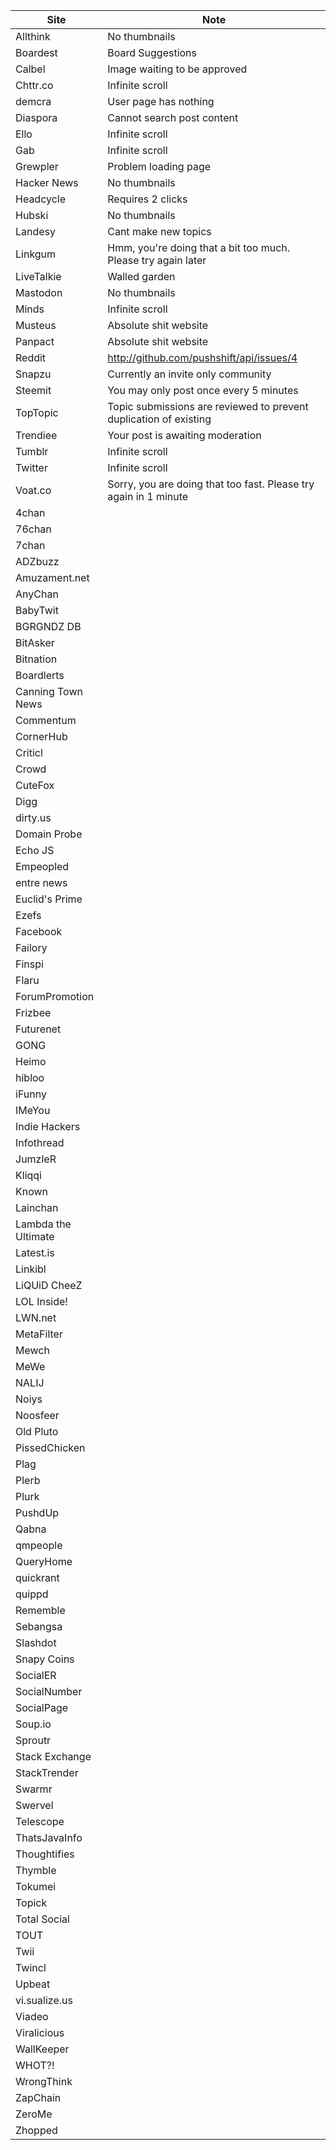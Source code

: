 Site | Note
-----|-----
Allthink | No thumbnails
Boardest | Board Suggestions
Calbel | Image waiting to be approved
Chttr.co | Infinite scroll
demcra | User page has nothing
Diaspora | Cannot search post content
Ello | Infinite scroll
Gab | Infinite scroll
Grewpler | Problem loading page
Hacker News | No thumbnails
Headcycle | Requires 2 clicks
Hubski | No thumbnails
Landesy | Cant make new topics
Linkgum | Hmm, you're doing that a bit too much. Please try again later
LiveTalkie | Walled garden
Mastodon | No thumbnails
Minds | Infinite scroll
Musteus | Absolute shit website
Panpact | Absolute shit website
Reddit | http://github.com/pushshift/api/issues/4
Snapzu | Currently an invite only community
Steemit | You may only post once every 5 minutes
TopTopic | Topic submissions are reviewed to prevent duplication of existing
Trendiee | Your post is awaiting moderation
Tumblr | Infinite scroll
Twitter | Infinite scroll
Voat.co | Sorry, you are doing that too fast. Please try again in 1 minute
4chan |
76chan |
7chan |
ADZbuzz |
Amuzament.net |
AnyChan |
BabyTwit |
BGRGNDZ DB |
BitAsker |
Bitnation |
Boardlerts |
Canning Town News |
Commentum |
CornerHub |
Criticl |
Crowd |
CuteFox |
Digg |
dirty.us |
Domain Probe |
Echo JS |
Empeopled |
entre news |
Euclid's Prime |
Ezefs |
Facebook |
Failory |
Finspi |
Flaru |
ForumPromotion |
Frizbee |
Futurenet |
GONG |
Heimo |
hibloo |
iFunny |
IMeYou |
Indie Hackers |
Infothread |
JumzleR |
Kliqqi |
Known |
Lainchan |
Lambda the Ultimate |
Latest.is |
Linkibl |
LiQUiD CheeZ |
LOL Inside! |
LWN.net |
MetaFilter |
Mewch |
MeWe |
NALIJ |
Noiys |
Noosfeer |
Old Pluto |
PissedChicken |
Plag |
Plerb |
Plurk |
PushdUp |
Qabna |
qmpeople |
QueryHome |
quickrant |
quippd |
Rememble |
Sebangsa |
Slashdot |
Snapy Coins |
SocialER |
SocialNumber |
SocialPage |
Soup.io |
Sproutr |
Stack Exchange |
StackTrender |
Swarmr |
Swervel |
Telescope |
ThatsJavaInfo |
Thoughtifies |
Thymble |
Tokumei |
Topick |
Total Social |
TOUT |
Twii |
Twincl |
Upbeat |
vi.sualize.us |
Viadeo |
Viralicious |
WallKeeper |
WHOT?! |
WrongThink |
ZapChain |
ZeroMe |
Zhopped |
